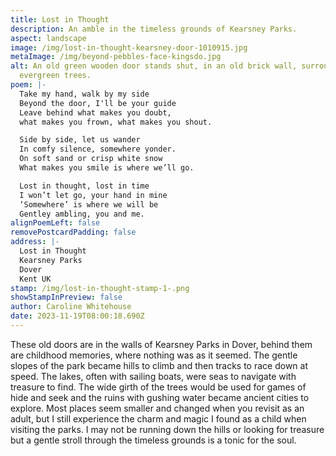 ```yaml
---
title: Lost in Thought
description: An amble in the timeless grounds of Kearsney Parks.
aspect: landscape
image: /img/lost-in-thought-kearsney-door-1010915.jpg
metaImage: /img/beyond-pebbles-face-kingsdo.jpg
alt: An old green wooden door stands shut, in an old brick wall, surrounded by
  evergreen trees.
poem: |-
  Take my hand, walk by my side
  Beyond the door, I'll be your guide
  Leave behind what makes you doubt,
  what makes you frown, what makes you shout.

  Side by side, let us wander 
  In comfy silence, somewhere yonder.
  On soft sand or crisp white snow
  What makes you smile is where we’ll go.

  Lost in thought, lost in time
  I won’t let go, your hand in mine
  ‘Somewhere’ is where we will be
  Gentley ambling, you and me.
alignPoemLeft: false
removePostcardPadding: false
address: |-
  Lost in Thought
  Kearsney Parks
  Dover
  Kent UK
stamp: /img/lost-in-thought-stamp-1-.png
showStampInPreview: false
author: Caroline Whitehouse
date: 2023-11-19T08:00:18.690Z
---
```

These old doors are in the walls of Kearsney Parks in Dover, behind them are childhood memories, where nothing was as it seemed. The gentle slopes of the park became hills to climb and then tracks to race down at speed. The lakes, often with sailing boats, were seas to navigate with treasure to find. The wide girth of the trees would be used for games of hide and seek and the ruins with gushing water became ancient cities to explore. Most places seem smaller and changed when you revisit as an adult, but I still experience the charm and magic I found as a child when visiting the parks. I may not be running down the hills or looking for treasure but a gentle stroll through the timeless grounds is a tonic for the soul.